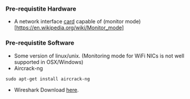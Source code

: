 ### Pre-requistite Hardware ###
- A network interface [card](https://www.acrylicwifi.com/en/support-webinars-wifi-wireless-network-software-tools/compatible-hardware/) capable of (monitor mode)[https://en.wikipedia.org/wiki/Monitor_mode]

### Pre-requistite Software ###
- Some version of linux/unix. (Monitoring mode for WiFi NICs is not well supported in OSX/Windows)
- Aircrack-ng
 ```
 sudo apt-get install aircrack-ng
 ```
 - Wireshark
 Download [here](https://www.wireshark.org/download.html).
